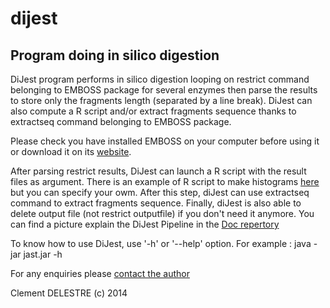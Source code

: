 dijest
======

Program doing in silico digestion
-----------


DiJest program performs in silico digestion looping on restrict command belonging to EMBOSS package for several enzymes then parse the results to store only the fragments length (separated by a line break). DiJest can also compute a R script and/or extract fragments sequence thanks to extractseq command belonging to EMBOSS package. 


Please check you have installed EMBOSS on your computer before using it or download it on its [website](http://emboss.sourceforge.net/).




After parsing restrict results, DiJest can launch a R script with the result files as argument. 
There is an example of R script to make histograms [here](https://github.com/AgResearch/dijest/tree/master/ScriptR)  but you can specify your owm.
After this step, diJest can use extractseq command to extract fragments sequence. Finally, diJest is also
able to delete output file (not restrict outputfile) if you don't need it anymore.
You can find a picture explain the DiJest Pipeline in the [Doc repertory](
https://github.com/AgResearch/dijest/tree/master/Doc)


To know how to use DiJest, use '-h' or '--help' option. For example : java -jar jast.jar -h

For any enquiries please [contact the author](mailto:cclementddel@gmail.com)

Clement DELESTRE (c) 2014

